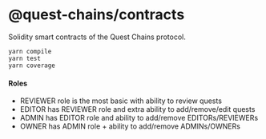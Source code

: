 # @quest-chains/contracts

Solidity smart contracts of the Quest Chains protocol.

```shell
yarn compile
yarn test
yarn coverage
```

#### Roles

- REVIEWER role is the most basic with ability to review quests
- EDITOR has REVIEWER role and extra ability to add/remove/edit quests
- ADMIN has EDITOR role and ability to add/remove EDITORs/REVIEWERs
- OWNER has ADMIN role + ability to add/remove ADMINs/OWNERs
